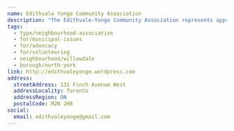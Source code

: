 ```yaml
---
name: Edithvale Yonge Community Association
description: "The Edithvale-Yonge Community Association represents approximately 750 households between Finch Avenue West to Horsham Avenue, Senlac Road to Beecroft Road. Our mission is to provide a collective voice to preserve and protect the residential community represented by our Association."
tags:
  - type/neighbourhood-association
  - for/municipal-issues
  - for/advocacy
  - for/volunteering
  - neighbourhood/willowdale
  - borough/north-york
link: http://edithvaleyonge.wordpress.com
address:
  streetAddress: 131 Finch Avenue West
  addressLocality: Toronto
  addressRegion: ON
  postalCode: M2N 2H8
social:
  email: edithvaleyonge@gmail.com
---
```


